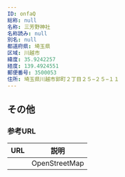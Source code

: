 ```yaml
---
ID: onfaQ
総称: null
名称: 三芳野神社
名称読み: null
別名: null
都道府県: 埼玉県
区域: 川越市
緯度: 35.9242257
経度: 139.4924551
郵便番号: 3500053
住所: 埼玉県川越市郭町２丁目２５−２５−１１
---
```


## その他

### 参考URL

| URL | 説明          |
| --- | ------------- |
|     | OpenStreetMap |
